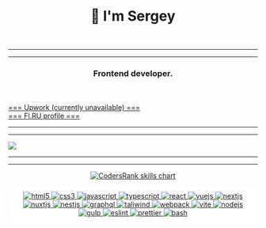 <h1 align="center">👋 I'm Sergey</h1>
<br/> <!-- like brbrbrbr -->



<!-- Links to contact -->
<hr /><hr/>
<h3 align="center">
  Frontend developer.</h3>
  <!-- brbrbrbrbrbrbrbrbrbrbrb brbrbrbrbrbrbrbrbrbrbrb --->
  <br/><br/>
  <!-- follewed by links -->
  <a href="https://www.upwork.com/freelancers/~0131f9f3ad76404b63">
    === Upwork (currently unavailable) === <!-- You know why -->
  </a>
  <br/>
  <a href="https://www.fl.ru/users/mangodigital/">=== Fl.RU profile ===</a>
</h3>
<hr /><hr/>

<p>
  <a href="https://github.com/ryo-ma/github-profile-trophy">
    <img src="https://github-profile-trophy.vercel.app/?username=dpmango&theme=oldie&rank=SSS,SS,S,AAA,AA,A&margin-w=8" />
  </a>
</p>
<hr /><hr/>

<!-- CodersRank Chart widget -->
<p align="center">
  <a href="https://profile.codersrank.io/user/dpmango" target="_blank">
    <img
      src="https://cr-skills-chart-widget.azurewebsites.net/api/api?username=dpmango&skills=CSS,HTML,JSON,JavaScript,Less,PHP,Python,Ruby,SASS,SCSS,TypeScript,Vue,ajax,jquery,json,react&width=820"
      alt="CodersRank skills chart"
    />
  </a>
</p>

<!-- Icons widget -->
<p align="center" style="background: white; padding: 10px;">
  <a href="https://www.w3.org/html/" target="_blank">
    <img
      src="https://img.shields.io/badge/HTML-e34c26?style=for-the-badge&logo=html5&logoColor=FFFFFF"
      alt="html5"
    />
  </a>
  <a href="https://www.w3schools.com/css/" target="_blank">
    <img
      src="https://img.shields.io/badge/CSS-264de4?style=for-the-badge&logo=css3&logoColor=white"
      alt="css3"
    />
  </a>
  <a href="https://developer.mozilla.org/en-US/docs/Web/JavaScript" target="_blank">
    <img
      src="https://img.shields.io/badge/JS-f0db4f?style=for-the-badge&logo=javascript&logoColor=white"
      alt="javascript"
    />
  </a>
  <a href="https://www.typescriptlang.org/" target="_blank">
    <img
      src="https://img.shields.io/badge/TS-007acc?style=for-the-badge&logo=typescript&logoColor=white"
      alt="typescript"
    />
  </a>
  <a href="https://reactjs.org/" target="_blank">
    <img
      src="https://img.shields.io/badge/React-20232A?style=for-the-badge&logo=react&logoColor=61DAFB"
      alt="react"
    />
  </a>
  <a href="https://vuejs.org/" target="_blank">
    <img
      src="https://img.shields.io/badge/Vue-35495e?style=for-the-badge&logo=vuedotjs&logoColor=42b883"
      alt="vuejs"
    />
  </a>
  <a href="https://nextjs.org" target="_blank">
    <img
      src="https://img.shields.io/badge/Next-000000?style=for-the-badge&logo=nextdotjs&logoColor=white"
      alt="nextjs"
    />
  </a>
  <a href="https://nuxtjs.org/" target="_blank">
    <img
      src="https://img.shields.io/badge/Nuxt-35495e?style=for-the-badge&logo=nuxtdotjs&logoColor=41b883"
      alt="nuxtjs"
    />
  </a>
  <a href="https://nestjs.com" target="_blank">
    <img
      src="https://img.shields.io/badge/Nest-090909?style=for-the-badge&logo=nestjs&logoColor=ea2845"
      alt="nestjs"
    />
  </a>
  <a href="https://graphql.org/" target="_blank">
    <img
      src="https://img.shields.io/badge/GraphQl-e10098?style=for-the-badge&logo=graphql&logoColor=white"
      alt="graphql"
    />
  </a>
  <a href="https://tailwindcss.com/" target="_blank">
    <img
      src="https://img.shields.io/badge/taliwindcss-0ea5e9?style=for-the-badge&logo=tailwindcss&logoColor=white"
      alt="taliwind"
    />
  </a>
  <a href="https://webpack.js.org" target="_blank">
    <img
      src="https://img.shields.io/badge/Webpack-1c78c0?style=for-the-badge&logo=webpack&logoColor=white"
      alt="webpack"
    />
  </a>
  <a href="https://vitejs.dev" target="_blank">
    <img
      src="https://img.shields.io/badge/Vite-B73BFE?style=for-the-badge&logo=vite&logoColor=FFD62E"
      alt="vite"
    />
  </a>
  <a href="https://nodejs.org" target="_blank">
    <img
      src="https://img.shields.io/badge/Node.js-090c15?style=for-the-badge&logo=nodedotjs&logoColor=43853d"
      alt="nodejs"
    />
  </a>
  <a href="https://gulpjs.com" target="_blank">
    <img
      src="https://img.shields.io/badge/Gulp-cf4647?style=for-the-badge&logo=gulp&logoColor=white"
      alt="gulp"
    />
  </a>
  <a href="https://eslint.org" target="_blank">
    <img
      src="https://img.shields.io/badge/eslint-3A33D1?style=for-the-badge&logo=eslint&logoColor=white"
      alt="eslint"
    />
  </a>
  <a href="https://prettier.io" target="_blank">
    <img
      src="https://img.shields.io/badge/prettier-1A2C34?style=for-the-badge&logo=prettier&logoColor=F7BA3E"
      alt="prettier"
    />
  </a>
  <a href="https://www.gnu.org/software/bash/" target="">
    <img
      src="https://img.shields.io/badge/Bash-090c15?style=for-the-badge&logo=gnubash&logoColor=white"
      alt="bash"
    />
  </a>
</p>
